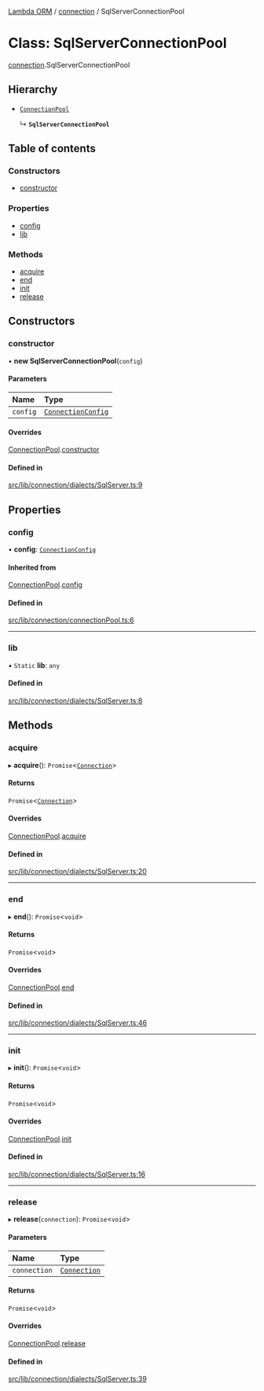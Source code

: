 [Lambda ORM](../README.md) / [connection](../modules/connection.md) / SqlServerConnectionPool

# Class: SqlServerConnectionPool

[connection](../modules/connection.md).SqlServerConnectionPool

## Hierarchy

- [`ConnectionPool`](connection.ConnectionPool.md)

  ↳ **`SqlServerConnectionPool`**

## Table of contents

### Constructors

- [constructor](connection.SqlServerConnectionPool.md#constructor)

### Properties

- [config](connection.SqlServerConnectionPool.md#config)
- [lib](connection.SqlServerConnectionPool.md#lib)

### Methods

- [acquire](connection.SqlServerConnectionPool.md#acquire)
- [end](connection.SqlServerConnectionPool.md#end)
- [init](connection.SqlServerConnectionPool.md#init)
- [release](connection.SqlServerConnectionPool.md#release)

## Constructors

### constructor

• **new SqlServerConnectionPool**(`config`)

#### Parameters

| Name | Type |
| :------ | :------ |
| `config` | [`ConnectionConfig`](../interfaces/connection.ConnectionConfig.md) |

#### Overrides

[ConnectionPool](connection.ConnectionPool.md).[constructor](connection.ConnectionPool.md#constructor)

#### Defined in

[src/lib/connection/dialects/SqlServer.ts:9](https://github.com/FlavioLionelRita/lambdaorm/blob/7350fa3/src/lib/connection/dialects/SqlServer.ts#L9)

## Properties

### config

• **config**: [`ConnectionConfig`](../interfaces/connection.ConnectionConfig.md)

#### Inherited from

[ConnectionPool](connection.ConnectionPool.md).[config](connection.ConnectionPool.md#config)

#### Defined in

[src/lib/connection/connectionPool.ts:6](https://github.com/FlavioLionelRita/lambdaorm/blob/7350fa3/src/lib/connection/connectionPool.ts#L6)

___

### lib

▪ `Static` **lib**: `any`

#### Defined in

[src/lib/connection/dialects/SqlServer.ts:8](https://github.com/FlavioLionelRita/lambdaorm/blob/7350fa3/src/lib/connection/dialects/SqlServer.ts#L8)

## Methods

### acquire

▸ **acquire**(): `Promise`<[`Connection`](connection.Connection.md)\>

#### Returns

`Promise`<[`Connection`](connection.Connection.md)\>

#### Overrides

[ConnectionPool](connection.ConnectionPool.md).[acquire](connection.ConnectionPool.md#acquire)

#### Defined in

[src/lib/connection/dialects/SqlServer.ts:20](https://github.com/FlavioLionelRita/lambdaorm/blob/7350fa3/src/lib/connection/dialects/SqlServer.ts#L20)

___

### end

▸ **end**(): `Promise`<`void`\>

#### Returns

`Promise`<`void`\>

#### Overrides

[ConnectionPool](connection.ConnectionPool.md).[end](connection.ConnectionPool.md#end)

#### Defined in

[src/lib/connection/dialects/SqlServer.ts:46](https://github.com/FlavioLionelRita/lambdaorm/blob/7350fa3/src/lib/connection/dialects/SqlServer.ts#L46)

___

### init

▸ **init**(): `Promise`<`void`\>

#### Returns

`Promise`<`void`\>

#### Overrides

[ConnectionPool](connection.ConnectionPool.md).[init](connection.ConnectionPool.md#init)

#### Defined in

[src/lib/connection/dialects/SqlServer.ts:16](https://github.com/FlavioLionelRita/lambdaorm/blob/7350fa3/src/lib/connection/dialects/SqlServer.ts#L16)

___

### release

▸ **release**(`connection`): `Promise`<`void`\>

#### Parameters

| Name | Type |
| :------ | :------ |
| `connection` | [`Connection`](connection.Connection.md) |

#### Returns

`Promise`<`void`\>

#### Overrides

[ConnectionPool](connection.ConnectionPool.md).[release](connection.ConnectionPool.md#release)

#### Defined in

[src/lib/connection/dialects/SqlServer.ts:39](https://github.com/FlavioLionelRita/lambdaorm/blob/7350fa3/src/lib/connection/dialects/SqlServer.ts#L39)
